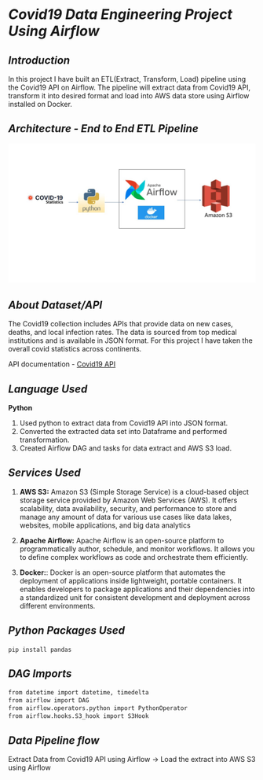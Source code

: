 # _Covid19 Data Engineering Project Using Airflow_

## _Introduction_
In this project I have built an ETL(Extract, Transform, Load) pipeline using the Covid19 API on Airflow.
The pipeline will extract data from Covid19 API, transform it into desired format and load into AWS data store using Airflow installed on Docker.

## _Architecture - End to End ETL Pipeline_
![Architecture Diagram](https://github.com/ChiranjeeviLakkakula/Covid19-Data-Engineering-Project-Python-Airflow/blob/main/Covid19-Airflow-Architecture.jpg)

## _About Dataset/API_
The Covid19 collection includes APIs that provide data on new cases, deaths, and local infection rates. The data is sourced from top medical institutions and is available in JSON format. For this project I have taken the overall covid statistics across continents.

API documentation - [Covid19 API](https://api-sports.io/documentation/covid-19)

## _Language Used_

**Python** 
1. Used python to extract data from Covid19 API into JSON format.
2. Converted the extracted data set into Dataframe and performed transformation.
3. Created Airflow DAG and tasks for data extract and AWS S3 load.

## _Services Used_

1. **AWS S3:** Amazon S3 (Simple Storage Service) is a cloud-based object storage service provided by Amazon Web Services (AWS). It offers scalability, data availability, security, and performance to store and manage any amount of data for various use cases like data lakes, websites, mobile applications, and big data analytics

2. **Apache Airflow:** Apache Airflow is an open-source platform to programmatically author, schedule, and monitor workflows. It allows you to define complex workflows as code and orchestrate them efficiently.

3. **Docker:**: Docker is an open-source platform that automates the deployment of applications inside lightweight, portable containers. It enables developers to package applications and their dependencies into a standardized unit for consistent development and deployment across different environments.

## _Python Packages Used_
````
pip install pandas
````
## _DAG Imports_
````
from datetime import datetime, timedelta
from airflow import DAG
from airflow.operators.python import PythonOperator
from airflow.hooks.S3_hook import S3Hook
````

## _Data Pipeline flow_

Extract Data from Covid19 API using Airflow -> Load the extract into AWS S3 using Airflow
